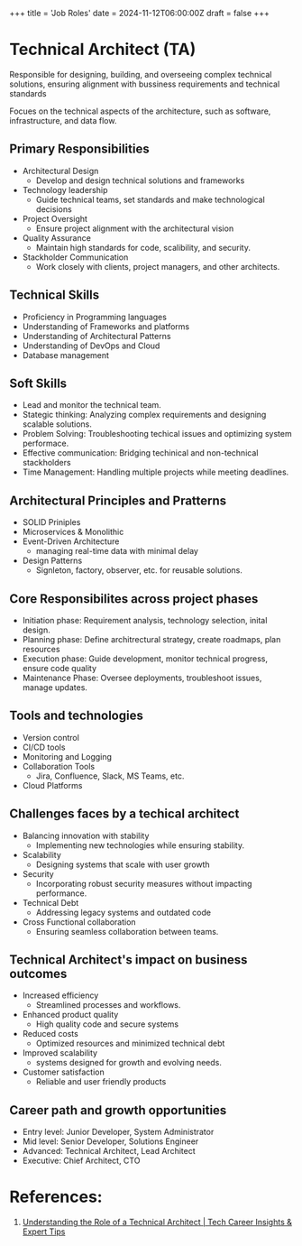 +++
title = 'Job Roles'
date = 2024-11-12T06:00:00Z
draft = false
+++

# Technical Architect (TA)

Responsible for designing, building, and overseeing complex technical solutions, ensuring alignment with bussiness requirements and technical standards

Focues on the technical aspects of the architecture, such as software, infrastructure, and data flow.

## Primary Responsibilities

- Architectural Design
    - Develop and design technical solutions and frameworks
- Technology leadership
    - Guide technical teams, set standards and make technological decisions
- Project Oversight
    - Ensure project alignment with the architectural vision
- Quality Assurance
    - Maintain high standards for code, scalibility, and security.
- Stackholder Communication
    - Work closely with clients, project managers, and other architects.

## Technical Skills

- Proficiency in Programming languages
- Understanding of Frameworks and platforms
- Understanding of Architectural Patterns
- Understanding of DevOps and Cloud
- Database management

## Soft Skills

- Lead and monitor the technical team.
- Stategic thinking: Analyzing complex requirements and designing scalable solutions.
- Problem Solving: Troubleshooting techical issues and optimizing system performace.
- Effective communication: Bridging techinical and non-technical stackholders
- Time Management: Handling multiple projects while meeting deadlines.

## Architectural Principles and Pratterns

- SOLID Priniples
- Microservices & Monolithic
- Event-Driven Architecture
    - managing real-time data with minimal delay
- Design Patterns
    - Signleton, factory, observer, etc. for reusable solutions.

## Core Responsibilites across project phases

- Initiation phase: Requirement analysis, technology selection, inital design.
- Planning phase: Define architrectural strategy, create roadmaps, plan resources
- Execution phase: Guide development, monitor technical progress, ensure code quality
- Maintenance Phase: Oversee deployments, troubleshoot issues, manage updates.

## Tools and technologies

- Version control
- CI/CD tools
- Monitoring and Logging
- Collaboration Tools
    - Jira, Confluence, Slack, MS Teams, etc.
- Cloud Platforms

## Challenges faces by a techical architect

- Balancing innovation with stability
    - Implementing new technologies while ensuring stability.
- Scalability
    - Designing systems that scale with user growth
- Security
    - Incorporating robust security measures without impacting performance.
- Technical Debt
    - Addressing legacy systems and outdated code
- Cross Functional collaboration
    - Ensuring seamless collaboration between teams.

## Technical Architect's impact on business outcomes

- Increased efficiency
    - Streamlined processes and workflows.
- Enhanced product quality
    - High quality code and secure systems
- Reduced costs
    - Optimized resources and minimized technical debt
- Improved scalability
    - systems designed for growth and evolving needs.
- Customer satisfaction
    - Reliable and user friendly products

## Career path and growth opportunities

- Entry level: Junior Developer, System Administrator
- Mid level: Senior Developer, Solutions Engineer
- Advanced: Technical Architect, Lead Architect
- Executive: Chief Architect, CTO

# References:

1. [Understanding the Role of a Technical Architect | Tech Career Insights & Expert Tips](https://www.youtube.com/watch?v=AJRgOl7aMrQ)
